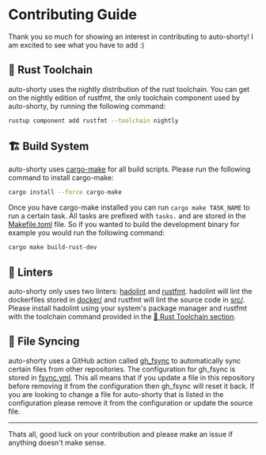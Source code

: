 # Contributing Guide

Thank you so much for showing an interest in contributing to auto-shorty! I am excited to see what you have to add :)

## 🦀 Rust Toolchain

auto-shorty uses the nightly distribution of the rust toolchain. You can get on the nightly edition of rustfmt, the only toolchain component used by auto-shorty, by running the following command:

```bash
rustup component add rustfmt --toolchain nightly
```

## 🏗️ Build System

auto-shorty uses [cargo-make](https://github.com/sagiegurari/cargo-make) for all build scripts. Please run the following command to install cargo-make:

```bash
cargo install --force cargo-make
```

Once you have cargo-make installed you can run `cargo make TASK_NAME` to run a certain task. All tasks are prefixed with `tasks.` and are stored in the [Makefile.toml](Makefile.toml) file. So if you wanted to build the development binary for example you would run the following command:

```bash
cargo make build-rust-dev
```

## 🧪 Linters

auto-shorty only uses two linters: [hadolint](https://github.com/hadolint/hadolint) and [rustfmt](https://github.com/rust-lang/rustfmt). hadolint will lint the dockerfiles stored in [docker/](docker/) and rustfmt will lint the source code in [src/](src/). Please install hadolint using your system's package manager and rustfmt with the toolchain command provided in the [🦀 Rust Toolchain section](#-rust-toolchain).

## 🔄 File Syncing

auto-shorty uses a GitHub action called [gh_fsync](https://github.com/Matt-Gleich/gh_fsync) to automatically sync certain files from other repositories. The configuration for gh_fsync is stored in [fsync.yml](fsync.yml). This all means that if you update a file in this repository before removing it from the configuration then gh_fsync will reset it back. If you are looking to change a file for auto-shorty that is listed in the configuration please remove it from the configuration or update the source file.

---

Thats all, good luck on your contribution and please make an issue if anything doesn't make sense.
